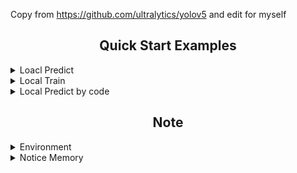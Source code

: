 Copy from https://github.com/ultralytics/yolov5 and edit for myself
## <div align="center">Quick Start Examples</div>
<details close>
<summary>Loacl Predict</summary>

Use detect.pt to predict ex:python D:/GithubYolo5/yolov5-master/detect.py --weights D:/GithubYolo5/yolov5-master/runs/train/exp4/weights/best.pt --conf-thres 0.25

see below find more parameter 
```bash
parser.add_argument('--weights', nargs='+', type=str, default=ROOT / 'yolov5s.pt', help='model path(s)')
    parser.add_argument('--source', type=str, default=ROOT / 'data/images', help='file/dir/URL/glob, 0 for webcam')
    parser.add_argument('--data', type=str, default=ROOT / 'data/coco128.yaml', help='(optional) dataset.yaml path')
    parser.add_argument('--imgsz', '--img', '--img-size', nargs='+', type=int, default=[640], help='inference size h,w')
    parser.add_argument('--conf-thres', type=float, default=0.25, help='confidence threshold')
    parser.add_argument('--iou-thres', type=float, default=0.45, help='NMS IoU threshold')
    parser.add_argument('--max-det', type=int, default=1000, help='maximum detections per image')
    parser.add_argument('--device', default='', help='cuda device, i.e. 0 or 0,1,2,3 or cpu')
    parser.add_argument('--view-img', action='store_true', help='show results')
    parser.add_argument('--save-txt', action='store_true', help='save results to *.txt')
    parser.add_argument('--save-conf', action='store_true', help='save confidences in --save-txt labels')
    parser.add_argument('--save-crop', action='store_true', help='save cropped prediction boxes')
    parser.add_argument('--nosave', action='store_true', help='do not save images/videos')
    parser.add_argument('--classes', nargs='+', type=int, help='filter by class: --classes 0, or --classes 0 2 3')
    parser.add_argument('--agnostic-nms', action='store_true', help='class-agnostic NMS')
    parser.add_argument('--augment', action='store_true', help='augmented inference')
    parser.add_argument('--visualize', action='store_true', help='visualize features')
    parser.add_argument('--update', action='store_true', help='update all models')
    parser.add_argument('--project', default=ROOT / 'runs/detect', help='save results to project/name')
    parser.add_argument('--name', default='exp', help='save results to project/name')
    parser.add_argument('--exist-ok', action='store_true', help='existing project/name ok, do not increment')
    parser.add_argument('--line-thickness', default=3, type=int, help='bounding box thickness (pixels)')
    parser.add_argument('--hide-labels', default=False, action='store_true', help='hide labels')
    parser.add_argument('--hide-conf', default=False, action='store_true', help='hide confidences')
    parser.add_argument('--half', action='store_true', help='use FP16 half-precision inference')
    parser.add_argument('--dnn', action='store_true', help='use OpenCV DNN for ONNX inference')
```
</details>


<details close>
<summary>Local Train</summary>
1.Change or add xxx.yaml to ./data. Yaml example can see coco.yaml or see below

```bash
   path: D:/Data/PanJuDataYolo  # dataset root dir
   train: train/images  # train images (relative to 'path') 128 images
   val: valid/images  # val images (relative to 'path') 128 images
   test: test/images 
   nc: 1  # number of classes
   names: ['offset']  # class names
```
2.# Train YOLOv5s on xxx.yaml for 3 epochs

```bash
    python train.py --img 640 --batch 16 --epochs 3 --data xxx.yaml --weights yolov5s.pt
```
more detail see [PyTorch Hub](https://github.com/ultralytics/yolov5/wiki/Train-Custom-Data)
</details>

<details close>
    <summary>Local Predict by code</summary>
    PanJuPoc.py is simple code for predict 
</details>

## <div align="center">Note</div>
<details close>
    <summary>Environment</summary>
    Use pip install -r requirements.txt is not enough for cuda. We need uninstall torch and install torch with cuda after install requirements.txt.But some version is not math. I already known below:
    
Useful:   
    
```bash
    1.pip3 install torch==1.10.1+cu113 torchvision==0.11.2+cu113 torchaudio===0.10.1+cu113 -f https://download.pytorch.org/whl/cu113/torch_stable.html
```
    
Useless:
    
```bash
    1.pip3 install torch torchvision torchaudio --extra-index-url https://download.pytorch.org/whl/cu113
```
</details>
<details close>
    <summary>Notice Memory</summary>
    If we use cuda, it can cause out of memory for GPU device. If use CPU only, it can cause out of memory for DDP mode. So we can set batch size and worker size when we train. EX: 
    
    python train.py --batch 16 --epochs 200 --data PanJu.yaml --weights yolov5m.pt --device cpu --workers 0
</details>